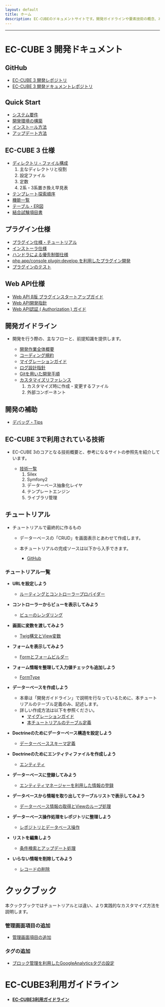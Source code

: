 ```yaml
---
layout: default
title: ホーム
description: EC-CUBEのドキュメントサイトです。開発ガイドラインや要素技術の概念、本体開発やプラグイン開発のチュートリアル、Cookbookなどの情報を提供しています。
---
```


---

# EC-CUBE 3 開発ドキュメント

## GitHub

- <a href="https://github.com/EC-CUBE/ec-cube" target="_blank">EC-CUBE 3 開発レポジトリ</a>
- <a href="https://github.com/EC-CUBE/ec-cube.github.io" target="_blank">EC-CUBE 3 開発ドキュメントレポジトリ</a>

## Quick Start

- [システム要件](/requirement.html)
- [開発環境の構築](development-environment.html)
- [インストール方法](/install.html)
- [アップデート方法](/update.html)

## EC-CUBE 3 仕様

- [ディレクトリ・ファイル構成](/spec-directory-structure.html)
  1. 主なディレクトリと役割
  1. 設定ファイル
  1. 定数
  1. 2系・3系置き換え早見表
- [テンプレート探索順序](/template.html)
- <a href="https://github.com/EC-CUBE/eccube3-doc/blob/master/feature_list.xls" target="_blank">機能一覧</a>
- <a href="https://github.com/EC-CUBE/eccube3-doc/tree/master/ER-D" target="_blank">テーブル・ER図</a>
- <a href="https://github.com/EC-CUBE/eccube3-doc/tree/master/IntegrationTest" target="_blank">結合試験項目書</a>

## プラグイン仕様

- [プラグイン仕様・チュートリアル](/plugin.html)
- [インストーラ仕様](/plugin_install.html)
- [ハンドラによる優先制御仕様](/plugin_handler.html) 
- [php app/console plugin:develop を利用したプラグイン開発](/plugin_console.html)
- [プラグインのテスト](plugin-test.html)

## Web API仕様

- [Web API β版 プラグインスタートアップガイド](/web-api-doc.html)
- [Web API開発指針](/api.html)
- [Web API認証 ( Authorization ) ガイド](/api_authorization.html)

## 開発ガイドライン
- 開発を行う際の、主なフローと、前提知識を提供します。

	- [開発作業全体概要](workflow-general-image.html)
	- [コーディング規約](coding_style.html)
	- [マイグレーションガイド](migration.html)
	- <a href="http://qiita.com/nanasess/items/350e59b29cceb2f122b3" target="_blank">ログ設計指針</a>
	- [Gitを用いた開発手順](workflow.html)
	- [カスタマイズリファレンス](customize-reference.html)
        1. カスタマイズ時に作成・変更するファイル
        2. 外部コンポーネント

## 開発の補助

- [デバッグ・Tips](tips.html)

## EC-CUBE 3で利用されている技術
- EC-CUBE 3のコアとなる技術概要と、参考になるサイトの参照先を紹介しています。

	- [技術一覧](/architecture.html)
		1. Silex 
		1. Symfony2
		1. データーベース抽象化レイヤ 
		1. テンプレートエンジン 
		1. ライブラリ管理 


## チュートリアル

- チュートリアルで最終的に作るもの

    - データーベースの「CRUD」を画面表示とあわせて作成します。

    - 本チュートリアルの完成ソースは以下から入手できます。
    
        - <a href="https://github.com/geany-y/ec-cube/tree/documents/tutorial" target="_blank">GitHub</a>

### チュートリアル一覧

- **URLを設定しよう**
    - [ルーティングとコントローラープロバイダー](tutorial-1.html)

- **コントローラーからビューを表示してみよう**
    - [ビューのレンダリング](tutorial-2.html)

- **画面に変数を渡してみよう**
    - [Twig構文とView変数](tutorial-3.html)

- **フォームを表示してみよう**
    - [Formとフォームビルダー](tutorial-4.html)

- **フォーム情報を整理して入力値チェックも追加しよう**
    - [FormType](tutorial-5.html)

- **データーベースを作成しよう**
    - 本章は「開発ガイドライン」で説明を行なっているために、本チュートリアルのテーブル定義のみ、記述します。
    - 詳しい作成方法は以下を参照ください。
        - [マイグレーションガイド](migration.html)
        - [本チュートリアルのテーブル定義](tutorial-6.html)

- **Doctrineのためにデーターベース構造を設定しよう**
    - [データーベーススキーマ定義](tutorial-7.html)

- **Doctrineのためにエンティティファイルを作成しよう**
    - [エンティティ](tutorial-8.html)

- **データーベースに登録してみよう**
    - [エンティティマネージャーを利用した情報の登録](tutorial-9.html)

- **データベースから情報を取り出してテーブルリストで表示してみよう**
    - [データーベース情報の取得とViewのループ処理](tutorial-10.html)

- **データーベース操作処理をレポジトリに整理しよう**
    - [レポジトリとデータベース操作](tutorial-11.html)

- **リストを編集しよう**
    - [条件検索とアップデート処理](tutorial-12.html)

- **いらない情報を削除してみよう**
    - [レコードの削除](tutorial-13.html)


# クックブック
本クックブックではチュートリアルとは違い、より実践的なカスタマイズ方法を説明します。

### 管理画面項目の追加

- [管理画面項目の追加](cookbook-1-cube3-customize-admin-add)


### タグの追加
- [ブロック管理を利用したGoogleAnalyticsタグの設定](cookbook-2-cube3-customize-js)

# EC-CUBE3利用ガイドライン

- **[EC-CUBE3利用ガイドライン](guideline)**
